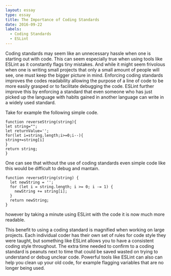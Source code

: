 ```yaml
---
layout: essay
type: essay
title: The Importance of Coding Standards
date: 2016-09-22
labels:
  - Coding Standards
  - ESLint
---
```




Coding standards may seem like an unnecessary hassle when one is starting out with code. This can seem especially true when using tools like ESLint as it constantly flags tiny mistakes.  And while it might seem frivolous when one is writing small projects that only a small amount of people will see, one must keep the bigger picture in mind. Enforcing coding standards improves the codes readability allowing the purpose of a line of code to be more easily grasped or to facilitate debugging the code.  ESLint further improve this by enforcing a standard that even someone who has just picked up the language with habits gained in another language can write in a widely used standard.

Take for example the following simple code.

```
function reverseString(string){
let string="";
let returnValue='';
for(let i=string.length;i>=0;i--){
string+=string[i]
}
return string;
}
```

One can see that without the use of coding standards even simple code like this would be difficult to debug and mantain.

```
function reverseString(string) {
  let newString = '';
  for (let i = string.length; i >= 0; i -= 1) {
    newString += string[i];
  }
  return newString;
}
```

however by taking a minute using ESLint with the code it is now much more readable.

This benefit to using a coding standard is magnified when working on large projects.  Each individual coder has their own set of rules for code style they were taught, but something like ESLint allows you to have a consistent coding style throughout. The extra time needed to confirm to a coding standard is peanuts next to time that could be saved wasted on trying to understand or debug unclear code.  Powerful tools like ESLint can also can help you clean up your old code, for example flagging variables that are no longer being used.

